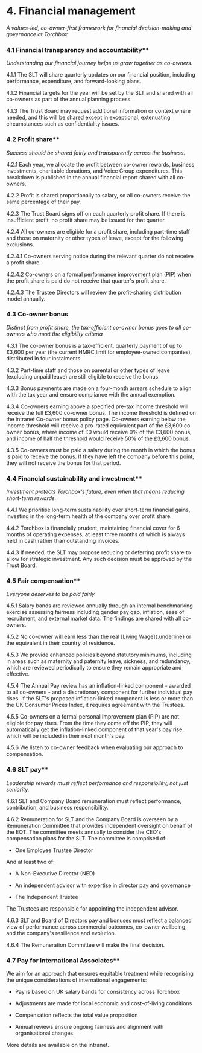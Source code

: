 # 4. Financial management

*A values-led, co-owner-first framework for financial decision-making
and governance at Torchbox*

### 4.1 Financial transparency and accountability**

*Understanding our financial journey helps us grow together as co-owners.*

4.1.1 The SLT will share quarterly updates on our financial position, including performance, expenditure, and forward-looking plans.

4.1.2 Financial targets for the year will be set by the SLT and shared with all co-owners as part of the annual planning process.

4.1.3 The Trust Board may request additional information or context where needed, and this will be shared except in exceptional, extenuating circumstances such as confidentiality issues.



### 4.2 Profit share**

*Success should be shared fairly and transparently across the business.*

4.2.1 Each year, we allocate the profit between co-owner rewards, business
investments, charitable donations, and Voice Group expenditures. This
breakdown is published in the annual financial report shared with all
co-owners.

4.2.2 Profit is shared proportionally to salary, so all co-owners receive
the same percentage of their pay.

4.2.3 The Trust Board signs off on each quarterly profit share. If there
is insufficient profit, no profit share may be issued for that quarter.

4.2.4 All co-owners are eligible for a profit share, including part-time
staff and those on maternity or other types of leave, except for the
following exclusions.

4.2.4.1 Co-owners serving notice during the relevant quarter do not
receive a profit share.

4.2.4.2 Co-owners on a formal performance improvement plan (PIP) when the
profit share is paid do not receive that quarter's profit share.

4.2.4.3 The Trustee Directors will review the profit-sharing distribution
model annually.

### 4.3 Co-owner bonus

*Distinct from profit share, the tax-efficient co-owner bonus goes to
all co-owners who meet the eligibility criteria*

4.3.1 The co-owner bonus is a tax-efficient, quarterly payment of up to
£3,600 per year (the current HMRC limit for employee-owned companies),
distributed in four instalments.

4.3.2 Part-time staff and those on parental or other types of leave
(excluding unpaid leave) are still eligible to receive the bonus.

4.3.3 Bonus payments are made on a four-month arrears schedule to align
with the tax year and ensure compliance with the annual exemption.

4.3.4 Co-owners earning above a specified pre-tax income threshold will
receive the full £3,600 co-owner bonus. The income threshold is defined
on the intranet Co-owner bonus policy page. Co-owners earning below the
income threshold will receive a pro-rated equivalent part of the £3,600
co-owner bonus, where income of £0 would receive 0% of the £3,600 bonus,
and income of half the threshold would receive 50% of the £3,600 bonus.

4.3.5 Co-owners must be paid a salary during the month in which the bonus
is paid to receive the bonus. If they have left the company before this
point, they will not receive the bonus for that period.

### 4.4 Financial sustainability and investment**

*Investment protects Torchbox's future, even when that means reducing
short-term rewards.*

4.4.1 We prioritise long-term sustainability over short-term financial
gains, investing in the long-term health of the company over profit
share.

4.4.2 Torchbox is financially prudent, maintaining financial cover for 6
months of operating expenses, at least three months of which is always
held in cash rather than outstanding invoices.

4.4.3 If needed, the SLT may propose reducing or deferring profit share to
allow for strategic investment. Any such decision must be approved by
the Trust Board.

### 4.5 Fair compensation**

*Everyone deserves to be paid fairly.*

4.5.1 Salary bands are reviewed annually through an internal benchmarking
exercise assessing fairness including gender pay gap, inflation, ease of
recruitment, and external market data. The findings are shared with all
co-owners.

4.5.2 No co-owner will earn less than the real [[Living
Wage]{.underline}](https://www.livingwage.org.uk/what-real-living-wage)
or the equivalent in their country of residence.

4.5.3 We provide enhanced policies beyond statutory minimums, including in
areas such as maternity and paternity leave, sickness, and redundancy,
which are reviewed periodically to ensure they remain appropriate and
effective.

4.5.4 The Annual Pay review has an inflation-linked component - awarded to
all co-owners - and a discretionary component for further individual pay
rises. If the SLT's proposed inflation-linked component is less or more
than the UK Consumer Prices Index, it requires agreement with the
Trustees.

4.5.5 Co-owners on a formal personal improvement plan (PIP) are not
eligible for pay rises. From the time they come off the PIP, they will
automatically get the inflation-linked component of that year's pay
rise, which will be included in their next month's pay.

4.5.6 We listen to co-owner feedback when evaluating our approach to
compensation.

### 4.6 SLT pay**

*Leadership rewards must reflect performance and responsibility, not
just seniority.*

4.6.1 SLT and Company Board remuneration must reflect performance,
contribution, and business responsibility.

4.6.2 Remuneration for SLT and the Company Board is overseen by a
Remuneration Committee that provides independent oversight on behalf of
the EOT. The committee meets annually to consider the CEO's compensation
plans for the SLT. The committee is comprised of:

-   One Employee Trustee Director

And at least two of:

-   A Non-Executive Director (NED)

-   An independent advisor with expertise in director pay and governance

-   The Independent Trustee

The Trustees are responsible for appointing the independent advisor.

4.6.3 SLT and Board of Directors pay and bonuses must reflect a balanced
view of performance across commercial outcomes, co-owner wellbeing, and
the company's resilience and evolution.

4.6.4 The Remuneration Committee will make the final decision.

### 4.7 Pay for International Associates**

We aim for an approach that ensures equitable treatment while
recognising the unique considerations of international engagements:

-   Pay is based on UK salary bands for consistency across Torchbox

-   Adjustments are made for local economic and cost-of-living conditions

-   Compensation reflects the total value proposition

-   Annual reviews ensure ongoing fairness and alignment with organisational changes

More details are available on the intranet.
